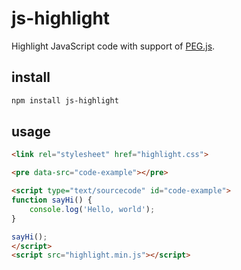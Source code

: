 # js-highlight

Highlight JavaScript code with support of [PEG.js](https://github.com/pegjs/pegjs).

## install

```bash
npm install js-highlight
```

## usage

```html
<link rel="stylesheet" href="highlight.css">

<pre data-src="code-example"></pre>

<script type="text/sourcecode" id="code-example">
function sayHi() {
    console.log('Hello, world');
}

sayHi();
</script>
<script src="highlight.min.js"></script>
```
